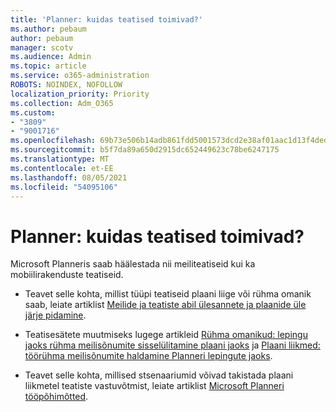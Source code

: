 ```yaml
---
title: 'Planner: kuidas teatised toimivad?'
ms.author: pebaum
author: pebaum
manager: scotv
ms.audience: Admin
ms.topic: article
ms.service: o365-administration
ROBOTS: NOINDEX, NOFOLLOW
localization_priority: Priority
ms.collection: Adm_O365
ms.custom:
- "3809"
- "9001716"
ms.openlocfilehash: 69b73e506b14adb861fdd5001573dcd2e38af01aac1d13f4dedc60ab712a22e4
ms.sourcegitcommit: b5f7da89a650d2915dc652449623c78be6247175
ms.translationtype: MT
ms.contentlocale: et-EE
ms.lasthandoff: 08/05/2021
ms.locfileid: "54095106"
---
```

# <a name="planner-how-notifications-work"></a>Planner: kuidas teatised toimivad?

Microsoft Planneris saab häälestada nii meiliteatiseid kui ka mobiilirakenduste teatiseid.

- Teavet selle kohta, millist tüüpi teatiseid plaani liige või rühma omanik saab, leiate artiklist [Meilide ja teatiste abil ülesannete ja plaanide üle järje pidamine](https://support.office.com/article/Stay-on-top-of-tasks-and-plans-with-email-and-notifications-cce223d6-b0ae-43cf-a080-266e2414a859).

- Teatisesätete muutmiseks lugege artikleid [Rühma omanikud: lepingu jaoks rühma meilisõnumite sisselülitamine plaani jaoks](https://support.office.com/article/group-owners-turn-group-emails-about-task-activity-on-or-off-for-a-plan-f1b0d681-2aa6-4ce5-9703-4614607d4cd0) ja [Plaani liikmed: töörühma meilisõnumite haldamine Planneri lepingute jaoks](https://support.office.com/article/plan-members-manage-group-emails-for-your-planner-plans-46f989a0-a34d-4db9-993b-dd596af7a5d2).

- Teavet selle kohta, millised stsenaariumid võivad takistada plaani liikmetel teatiste vastuvõtmist, leiate artiklist [Microsoft Planneri tööpõhimõtted](https://techcommunity.microsoft.com/t5/planner-blog/how-microsoft-planner-works/ba-p/1214736#M703).
